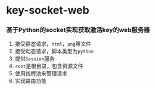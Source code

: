 # key-socket-web
### 基于Python的socket实现获取激活key的web服务器

1. 接受静态请求，`html`，`png`等文件
2. 接受动态请求，脚本类型为`python`
3. 提供`Session`服务
4. `root`是根目录，包含资源文件
5. 使用线程池来管理请求
6. 实现路由功能